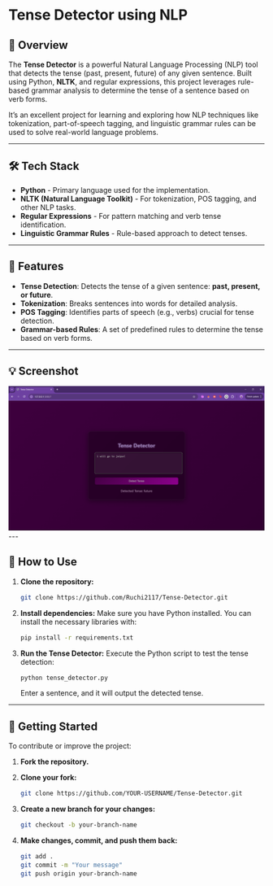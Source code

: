 # Tense Detector using NLP

## 📜 Overview
The **Tense Detector** is a powerful Natural Language Processing (NLP) tool that detects the tense (past, present, future) of any given sentence. Built using Python, **NLTK**, and regular expressions, this project leverages rule-based grammar analysis to determine the tense of a sentence based on verb forms.

It’s an excellent project for learning and exploring how NLP techniques like tokenization, part-of-speech tagging, and linguistic grammar rules can be used to solve real-world language problems.


---

## 🛠️ Tech Stack

- **Python** - Primary language used for the implementation.
- **NLTK (Natural Language Toolkit)** - For tokenization, POS tagging, and other NLP tasks.
- **Regular Expressions** - For pattern matching and verb tense identification.
- **Linguistic Grammar Rules** - Rule-based approach to detect tenses.

---

## 🎯 Features

- **Tense Detection**: Detects the tense of a given sentence: **past, present, or future**.
- **Tokenization**: Breaks sentences into words for detailed analysis.
- **POS Tagging**: Identifies parts of speech (e.g., verbs) crucial for tense detection.
- **Grammar-based Rules**: A set of predefined rules to determine the tense based on verb forms.

---

## 💡 Screenshot

<div align="center">
  <img src="sc.png" alt="Tense Detector Screenshot" width="600"/>
</div>
---

## 🚀 How to Use

1. **Clone the repository:**

    ```bash
    git clone https://github.com/Ruchi2117/Tense-Detector.git
    ```

2. **Install dependencies:**
    Make sure you have Python installed. You can install the necessary libraries with:

    ```bash
    pip install -r requirements.txt
    ```

3. **Run the Tense Detector:**
    Execute the Python script to test the tense detection:

    ```bash
    python tense_detector.py
    ```

    Enter a sentence, and it will output the detected tense.

---

## 🌱 Getting Started

To contribute or improve the project:

1. **Fork the repository.**
2. **Clone your fork:**

    ```bash
    git clone https://github.com/YOUR-USERNAME/Tense-Detector.git
    ```

3. **Create a new branch for your changes:**

    ```bash
    git checkout -b your-branch-name
    ```

4. **Make changes, commit, and push them back:**

    ```bash
    git add .
    git commit -m "Your message"
    git push origin your-branch-name
    ```
